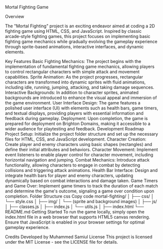 Mortal Fighting Game

Overview


The "Mortal Fighting" project is an exciting endeavor aimed at coding a 2D fighting game using HTML, CSS, and JavaScript. Inspired by classic arcade-style fighting games, this project focuses on implementing basic fighting game mechanics while gradually evolving the gameplay experience through sprite-based animations, interactive interfaces, and dynamic elements.

Key Features
Basic Fighting Mechanics: The project begins with the implementation of fundamental fighting game mechanics, allowing players to control rectangular characters with simple attack and movement capabilities.
Sprite Animation: As the project progresses, rectangular characters are transformed into dynamic sprites with fluid animations, including idle, running, jumping, attacking, and taking damage sequences.
Interactive Backgrounds: In addition to character sprites, animated backgrounds are introduced to enhance the visual appeal and immersion of the game environment.
User Interface Design: The game features a polished user interface (UI) with elements such as health bars, game timers, and textual displays, providing players with essential information and feedback during gameplay.
Deployment: Upon completion, the game is prepared for deployment on Brighton Domains, making it accessible to a wider audience for playtesting and feedback.
Development Roadmap
Project Setup: Initialize the project folder structure and set up the necessary files for HTML, CSS, and JavaScript development.
Character Creation: Create player and enemy characters using basic shapes (rectangles) and define their initial attributes and behaviors.
Character Movement: Implement event listeners to enable player control for character movement, including horizontal navigation and jumping.
Combat Mechanics: Introduce attack functionality, allowing characters to engage in combat by detecting collisions and triggering attack animations.
Health Bar Interface: Design and integrate health bars for player and enemy characters, updating dynamically based on combat interactions and damage taken.
Game Timers and Game Over: Implement game timers to track the duration of each match and determine the game's outcome, signaling a game over condition upon completion.
Folder Structure
css
Copy code
mortal-fighting/
│
├── css/
│   └── style.css
│
├── img/
│   └── (sprite and background images)
│
├── js/
│   ├── classes.js
│   ├── index.js
│   └── utils.js
│
├── index.html
└── README.md
Getting Started
To run the game locally, simply open the index.html file in a web browser that supports HTML5 canvas rendering. Ensure that JavaScript is enabled in your browser settings for optimal gameplay experience.

Credits
Developed by Muhammed Samiul
License
This project is licensed under the MIT License - see the LICENSE file for details.
